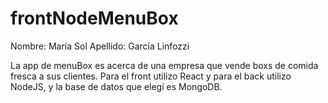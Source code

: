 # frontNodeMenuBox

Nombre: María Sol
Apellido: García Linfozzi

La app de menuBox es acerca de una empresa que vende boxs de comida fresca a sus clientes. 
Para el front utilizo React y para el back utilizo NodeJS, y la base de datos que elegí es MongoDB.
